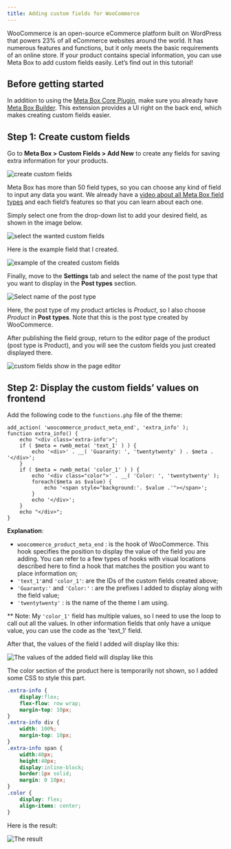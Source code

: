 ```yaml
---
title: Adding custom fields for WooCommerce 
---
```


WooCommerce is an open-source eCommerce platform built on WordPress that powers 23% of all eCommerce websites around the world. It has numerous features and functions, but it only meets the basic requirements of an online store. If your product contains special information, you can use Meta Box to add custom fields easily. Let’s find out in this tutorial!

## Before getting started

In addition to using the [Meta Box Core Plugin](https://metabox.io/), make sure you already have [Meta Box Builder](https://metabox.io/plugins/meta-box-builder/). This extension provides a UI right on the back end, which makes creating custom fields easier.

## Step 1: Create custom fields

Go to **Meta Box > Custom Fields > Add New** to create any fields for saving extra information for your products.

![create custom fields](https://i.imgur.com/5BklrEY.png)

Meta Box has more than 50 field types, so you can choose any kind of field to input any data you want. We already have a [video about all Meta Box field types](https://www.youtube.com/watch?v=WWeaM5vIAwM) and each field’s features so that you can learn about each one.

Simply select one from the drop-down list to add your desired field, as shown in the image below.

![select the wanted custom fields](https://i.imgur.com/jgHdO0x.png)

Here is the example field that I created.

![example of the created custom fields](https://i.imgur.com/Qgr9zEl.png)

Finally, move to the **Settings** tab and select the name of the post type that you want to display in the **Post types** section.

![Select name of the post type](https://i.imgur.com/Z1TSPTs.png)

Here, the post type of my product articles is *Product*, so I also choose *Product* in **Post types**. Note that this is the post type created by WooCommerce.

After publishing the field group, return to the editor page of the product (post type is Product), and you will see the custom fields you just created displayed there.

![custom fields show in the page editor](https://i.imgur.com/p0B7u59.png)

## Step 2: Display the custom fields’ values on frontend

Add the following code to the `functions.php` file of the theme:

```
add_action( 'woocommerce_product_meta_end', 'extra_info' );
function extra_info() {
    echo "<div class='extra-info'>";
    if ( $meta = rwmb_meta( 'text_1' ) ) {
        echo '<div>' . __( 'Guaranty: ', 'twentytwenty' ) . $meta . '</div>';
    }
    if ( $meta = rwmb_meta( 'color_1' ) ) {
        echo '<div class="color">' . __( 'Color: ', 'twentytwenty' );
        foreach($meta as $value) {
            echo '<span style="background:'. $value .'"></span>';
        }
        echo '</div>';
    }
    echo "</div>";
}
```

**Explanation**:

* `woocommerce_product_meta_end` : is the hook of WooCommerce. This hook specifies the position to display the value of the field you are adding. You can refer to a few types of hooks with visual locations described here to find a hook that matches the position you want to place information on;
* `'text_1'`and `'color_1'`: are the IDs of the custom fields created above;
* `'Guaranty:'` and `'Color:'` : are the prefixes I added to display along with the field value;
* `'twentytwenty'` : is the name of the theme I am using.

** Note: My `'color_1'` field has multiple values, so I need to use the loop to call out all the values. In other information fields that only have a unique value, you can use the code as the 'text_1' field.

After that, the values of the field I added will display like this:

![The values of the added field will display like this](https://i.imgur.com/vIQpq2n.png)

The color section of the product here is temporarily not shown, so I added some CSS to style this part.
```css
.extra-info {
    display:flex;
    flex-flow: row wrap;
    margin-top: 10px;
}
.extra-info div {
    width: 100%;
    margin-top: 10px;
}
.extra-info span {
    width:40px;
    height:40px;
    display:inline-block;
    border:1px solid;
    margin: 0 10px;
}
.color {
    display: flex;
    align-items: center;
}
```
Here is the result: 

![The result](https://i.imgur.com/0xVlFOM.png)




